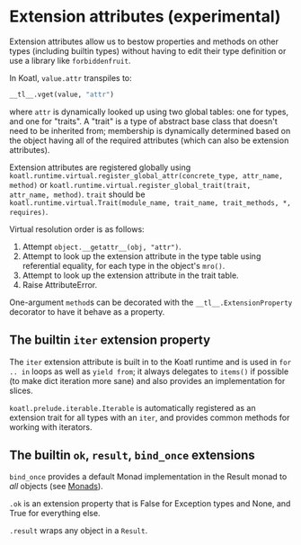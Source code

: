 # Extension attributes (experimental)

Extension attributes allow us to bestow properties and methods on other types (including builtin types) without having to edit their type definition or use a library like `forbiddenfruit`.

In Koatl, `value.attr` transpiles to:

```python
__tl__.vget(value, "attr")
```

where `attr` is dynamically looked up using two global tables: one for types, and one for "traits".
A "trait" is a type of abstract base class that doesn't need to be inherited from; membership is dynamically determined based on the object
having all of the required attributes (which can also be extension attributes).

Extension attributes are registered globally using `koatl.runtime.virtual.register_global_attr(concrete_type, attr_name, method)`
or `koatl.runtime.virtual.register_global_trait(trait, attr_name, method)`.
`trait` should be `koatl.runtime.virtual.Trait(module_name, trait_name, trait_methods, *, requires)`.

Virtual resolution order is as follows:

1. Attempt `object.__getattr__(obj, "attr")`.
2. Attempt to look up the extension attribute in the type table using referential equality, for each type in the object's `mro()`.
3. Attempt to look up the extension attribute in the trait table.
4. Raise AttributeError.

One-argument `method`s can be decorated with the `__tl__.ExtensionProperty` decorator to have it behave as a property.

## The builtin `iter` extension property

The `iter` extension attribute is built in to the Koatl runtime and is used in `for .. in` loops as well as `yield from`;
it always delegates to `items()` if possible (to make dict iteration more sane) and also provides an implementation for slices.

`koatl.prelude.iterable.Iterable` is automatically registered as an extension trait for all types with an `iter`, and provides common methods for working with iterators.

## The builtin `ok`, `result`, `bind_once` extensions

`bind_once` provides a default Monad implementation in the Result monad to _all_ objects (see [Monads](monads)).

`.ok` is an extension property that is False for Exception types and None, and True for everything else.

`.result` wraps any object in a `Result`.
